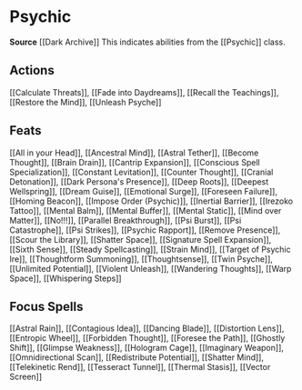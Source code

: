 ﻿---
id: '430'
name: Psychic
rarity: Common
source: '[[DATABASE/source/Dark Archive|Dark Archive]]'
trait:
- Psychic
type: Trait

---
# Psychic

**Source** [[Dark Archive]]
This indicates abilities from the [[Psychic]] class.

## Actions

[[Calculate Threats]], [[Fade into Daydreams]], [[Recall the Teachings]], [[Restore the Mind]], [[Unleash Psyche]]

## Feats

[[All in your Head]], [[Ancestral Mind]], [[Astral Tether]], [[Become Thought]], [[Brain Drain]], [[Cantrip Expansion]], [[Conscious Spell Specialization]], [[Constant Levitation]], [[Counter Thought]], [[Cranial Detonation]], [[Dark Persona's Presence]], [[Deep Roots]], [[Deepest Wellspring]], [[Dream Guise]], [[Emotional Surge]], [[Foreseen Failure]], [[Homing Beacon]], [[Impose Order (Psychic)]], [[Inertial Barrier]], [[Irezoko Tattoo]], [[Mental Balm]], [[Mental Buffer]], [[Mental Static]], [[Mind over Matter]], [[No!!!]], [[Parallel Breakthrough]], [[Psi Burst]], [[Psi Catastrophe]], [[Psi Strikes]], [[Psychic Rapport]], [[Remove Presence]], [[Scour the Library]], [[Shatter Space]], [[Signature Spell Expansion]], [[Sixth Sense]], [[Steady Spellcasting]], [[Strain Mind]], [[Target of Psychic Ire]], [[Thoughtform Summoning]], [[Thoughtsense]], [[Twin Psyche]], [[Unlimited Potential]], [[Violent Unleash]], [[Wandering Thoughts]], [[Warp Space]], [[Whispering Steps]]

## Focus Spells

[[Astral Rain]], [[Contagious Idea]], [[Dancing Blade]], [[Distortion Lens]], [[Entropic Wheel]], [[Forbidden Thought]], [[Foresee the Path]], [[Ghostly Shift]], [[Glimpse Weakness]], [[Hologram Cage]], [[Imaginary Weapon]], [[Omnidirectional Scan]], [[Redistribute Potential]], [[Shatter Mind]], [[Telekinetic Rend]], [[Tesseract Tunnel]], [[Thermal Stasis]], [[Vector Screen]]